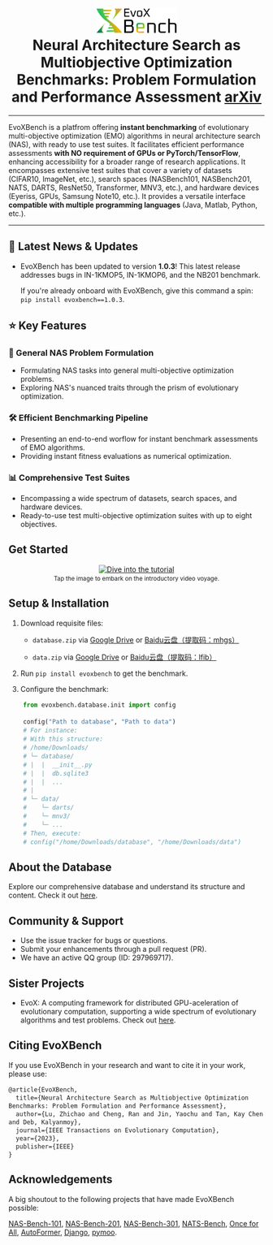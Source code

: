 <h1 align="center">
  <img src=./assets/EvoX-Bench-Logo.png alt="Logo" height="48em"/>
  <br>
  Neural Architecture Search as Multiobjective Optimization Benchmarks: Problem Formulation and Performance Assessment <a href=https://arxiv.org/abs/2208.04321>arXiv</a>
</h1>

---

EvoXBench is a platfrom offering **instant benchmarking** of evolutionary multi-objective optimization (EMO) algorithms in neural architecture search (NAS), with ready to use test suites. It facilitates efficient performance assessments **with NO requirement of GPUs or PyTorch/TensorFlow**, enhancing accessibility for a broader range of research applications. It encompasses extensive test suites that cover a variety of datasets (CIFAR10, ImageNet, etc.), search spaces (NASBench101, NASBench201, NATS, DARTS, ResNet50, Transformer, MNV3, etc.), and hardware devices (Eyeriss, GPUs, Samsung Note10, etc.). It provides a versatile interface **compatible with multiple programming languages** (Java, Matlab, Python, etc.).

---


## 📢 Latest News & Updates

- EvoXBench has been updated to version **1.0.3**! This latest release addresses bugs in IN-1KMOP5, IN-1KMOP6, and the NB201 benchmark.

  If you're already onboard with EvoXBench, give this command a spin: `pip install evoxbench==1.0.3`.



## ⭐️ Key Features

### 📐 General NAS Problem Formulation
- Formulating NAS tasks into general multi-objective optimization problems.
- Exploring NAS's nuanced traits through the prism of evolutionary optimization.

### 🛠️ Efficient Benchmarking Pipeline
- Presenting an end-to-end worflow for instant benchmark assessments of EMO algorithms.
- Providing instant fitness evaluations as numerical optimization.

### 📊 Comprehensive Test Suites
- Encompassing a wide spectrum of datasets, search spaces, and hardware devices.
- Ready-to-use test multi-objective optimization suites with up to eight objectives.


## Get Started

<p align="center">
  <a href="https://www.emigroup.tech/wp-content/uploads/2023/02/tutorial.mp4">
    <img src="https://github.com/EMI-Group/evoxbench/blob/main/assets/video%20cover.png" alt="Dive into the tutorial" width="450"/>
  </a>
  <br>
  <small>Tap the image to embark on the introductory video voyage.</small>
</p>



## Setup & Installation

1. Download requisite files:
    - ``database.zip``
      via [Google Drive](https://drive.google.com/file/d/11bQ1paHEWHDnnTPtxs2OyVY_Re-38DiO/view?usp=sharing)
      or [Baidu云盘（提取码：mhgs）](https://pan.baidu.com/s/1PwWloA543-81O-GFkA7GKg)

    - ``data.zip``
      via [Google Drive](https://drive.google.com/file/d/1fUZtpTjfEQao2unLKaspL8fOq4xdSXt2/view?usp=sharing)
      or [Baidu云盘（提取码：lfib）](https://pan.baidu.com/s/1yopkISKyjbWIHXFV_Op3pg)

2. Run `pip install evoxbench` to get the benchmark.

3. Configure the benchmark:

```python
    from evoxbench.database.init import config

    config("Path to database", "Path to data")
    # For instance:
    # With this structure:
    # /home/Downloads/
    # └─ database/
    # |  |  __init__.py
    # |  |  db.sqlite3
    # |  |  ...
    # |
    # └─ data/
    #    └─ darts/
    #    └─ mnv3/
    #    └─ ...
    # Then, execute:
    # config("/home/Downloads/database", "/home/Downloads/data")
```

## About the Database

Explore our comprehensive database and understand its structure and content. Check it out [here](https://github.com/liuxukun2000/evoxdatabase).

## Community & Support

- Use the issue tracker for bugs or questions.
- Submit your enhancements through a pull request (PR).
- We have an active QQ group (ID: 297969717).

## Sister Projects
- EvoX: A computing framework for distributed GPU-aceleration of evolutionary computation, supporting a wide spectrum of evolutionary algorithms and test problems. Check out [here](https://github.com/EMI-Group/evox).


## Citing EvoXBench

If you use EvoXBench in your research and want to cite it in your work, please use:
```
@article{EvoXBench,
  title={Neural Architecture Search as Multiobjective Optimization Benchmarks: Problem Formulation and Performance Assessment},
  author={Lu, Zhichao and Cheng, Ran and Jin, Yaochu and Tan, Kay Chen and Deb, Kalyanmoy},
  journal={IEEE Transactions on Evolutionary Computation},
  year={2023},
  publisher={IEEE}
}
```

## Acknowledgements

A big shoutout to the following projects that have made EvoXBench possible:

 [NAS-Bench-101](https://github.com/google-research/nasbench),
 [NAS-Bench-201](https://github.com/D-X-Y/NAS-Bench-201),
 [NAS-Bench-301](https://github.com/automl/nasbench301),
 [NATS-Bench](https://xuanyidong.com/assets/projects/NATS-Bench),
 [Once for All](https://github.com/mit-han-lab/once-for-all),
 [AutoFormer](https://github.com/microsoft/Cream/tree/main/AutoFormer),
 [Django](https://www.djangoproject.com/),
 [pymoo](https://pymoo.org/).








